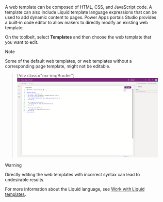 A web template can be composed of HTML, CSS, and JavaScript code. A template can also include Liquid template language expressions that can be used to add dynamic content to pages. Power Apps portals Studio provides a built-in code editor to allow makers to directly modify an existing web template.

On the toolbelt, select **Templates** and then choose the web template that you want to edit.  

> [!NOTE]
> Some of the default web templates, or web templates without a corresponding page template, might not be editable.  

> [!div class="mx-imgBorder"]
> [![Screenshot of default web templates available in the studio.](../media/6-web-templates-ss.png)](../media/6-web-templates-ss.png#lightbox)

> [!WARNING]
> Directly editing the web templates with incorrect syntax can lead to undesirable results.

For more information about the Liquid language, see [Work with Liquid templates](/powerapps/maker/portals/liquid/liquid-overview/?azure-portal=true).
